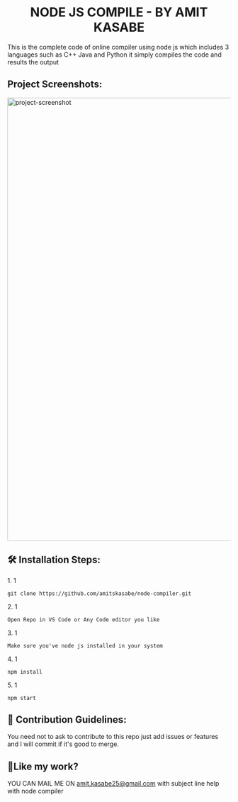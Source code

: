<h1 align="center" id="title">NODE JS COMPILE - BY AMIT KASABE</h1>

<p id="description">This is the complete code of online compiler using node js which includes 3 languages such as C++ Java and Python it simply compiles the code and results the output</p>

<h2>Project Screenshots:</h2>

<img src="https://compiler.codeseed.in/SS.png" alt="project-screenshot" width="1000" height="1000/">

<h2>🛠️ Installation Steps:</h2>

<p>1. 1</p>

```
git clone https://github.com/amitskasabe/node-compiler.git
```

<p>2. 1</p>

```
Open Repo in VS Code or Any Code editor you like
```

<p>3. 1</p>

```
Make sure you've node js installed in your system 
```

<p>4. 1</p>

```
npm install
```

<p>5. 1</p>

```
npm start
```

<h2>🍰 Contribution Guidelines:</h2>

You need not to ask to contribute to this repo just add issues or features and I will commit if it's good to merge.

<h2>💖Like my work?</h2>

YOU CAN MAIL ME ON amit.kasabe25@gmail.com with subject line help with node compiler

